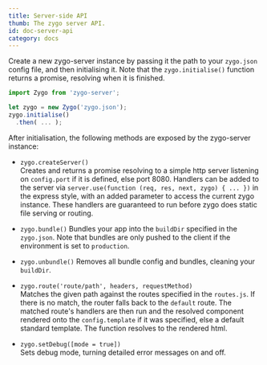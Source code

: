 ```yaml
---
title: Server-side API
thumb: The zygo server API.
id: doc-server-api
category: docs
---
```


Create a new zygo-server instance by passing it the path to your `zygo.json` config file, and then initialising it. Note that the `zygo.initialise()` function returns a promise, resolving when it is finished.
```javascript
import Zygo from 'zygo-server';

let zygo = new Zygo('zygo.json');
zygo.initialise()
  .then( ... );
```

After initialisation, the following methods are exposed by the zygo-server instance:

* `zygo.createServer()`  
Creates and returns a promise resolving to a simple http server listening on `config.port` if it is defined, else port 8080. Handlers can be added to the server via `server.use(function (req, res, next, zygo) { ... })` in the express style, with an added parameter to access the current zygo instance. These handlers are guaranteed to run before zygo does static file serving or routing.

* `zygo.bundle()`
Bundles your app into the `buildDir` specified in the `zygo.json`. Note that bundles are only pushed to the client if the environment is set to `production`.

* `zygo.unbundle()`
Removes all bundle config and bundles, cleaning your `buildDir`.

* `zygo.route('route/path', headers, requestMethod)`  
Matches the given path against the routes specified in the `routes.js`. If there is no match, the router falls back to the `default` route. The matched route's handlers are then run and the resolved component rendered onto the `config.template` if it was specified, else a default standard template. The function resolves to the rendered html.

* `zygo.setDebug([mode = true])`  
Sets debug mode, turning detailed error messages on and off.
